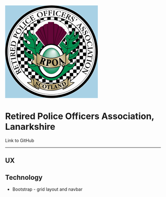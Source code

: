 
<a src=""><img src="/assets/images/rpoasbadge.jpg" style="center"></a>

# Retired Police Officers Association, Lanarkshire

<a src="">Link to GitHub</a>

--------------

## UX

## Technology

* Bootstrap - grid layout and navbar



